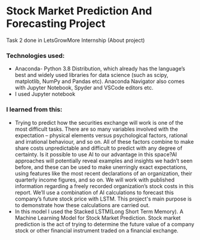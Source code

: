# Stock Market Prediction And Forecasting Project
Task 2 done in LetsGrowMore Internship
(About project)
### Technologies used:
- Anaconda- Python 3.8 Distribution, which already has the language’s best and widely used libraries for data science (such as scipy, matplotlib, NumPy and Pandas etc). Anaconda Navigator also comes with Jupyter Notebook, Spyder and VSCode editors etc.
- I used Jupyter notebook
### I learned from this: 
- Trying to predict how the securities exchange will work is one of the most difficult tasks. There are so many variables involved with the expectation – physical elements versus psychological factors, rational and irrational behaviour, and so on.
All of these factors combine to make share costs unpredictable and difficult to predict with any degree of certainty.
Is it possible to use AI to our advantage in this space?AI approaches will potentially reveal examples and insights we hadn’t seen before, and these can be used to make unerringly exact expectations, using features like the most recent declarations of an organization, their quarterly income figures, and so on.
We will work with published information regarding a freely recorded organization’s stock costs in this report.
We’ll use a combination of AI calculations to forecast this company’s future stock price with LSTM.
This project's main purpose is to demonstrate how these calculations are carried out.
- In this model I used the Stacked LSTM(Long Short Term Memory). A Machine Learning Model for Stock Market Prediction. Stock market prediction is the act of trying to determine the future value of a company stock or other financial instrument traded on a financial exchange.
